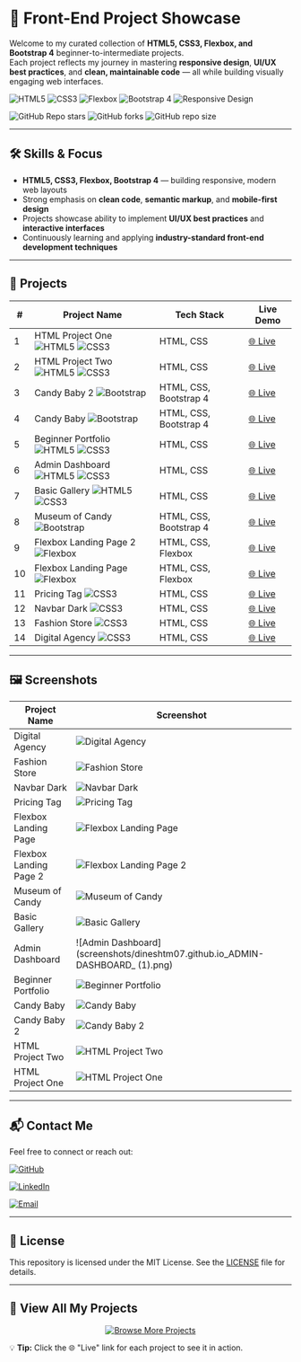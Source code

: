 # 🚀 Front-End Project Showcase

Welcome to my curated collection of **HTML5, CSS3, Flexbox, and Bootstrap 4** beginner-to-intermediate projects.  
Each project reflects my journey in mastering **responsive design**, **UI/UX best practices**, and **clean, maintainable code** — all while building visually engaging web interfaces.

![HTML5](https://img.shields.io/badge/HTML5-E34F26?logo=html5&logoColor=white&style=flat-square)
![CSS3](https://img.shields.io/badge/CSS3-1572B6?logo=css3&logoColor=white&style=flat-square)
![Flexbox](https://img.shields.io/badge/Flexbox-23A0FF?logo=css3&logoColor=white&style=flat-square)
![Bootstrap 4](https://img.shields.io/badge/Bootstrap-7952B3?logo=bootstrap&logoColor=white&style=flat-square)
![Responsive Design](https://img.shields.io/badge/Responsive%20Design-00C853?logo=google-chrome&logoColor=white&style=flat-square)

![GitHub Repo stars](https://img.shields.io/github/stars/dineshtm07/html-project-one?style=social)
![GitHub forks](https://img.shields.io/github/forks/dineshtm07/html-project-one?style=social)
![GitHub repo size](https://img.shields.io/github/repo-size/dineshtm07/html-project-one)

---

## 🛠️ Skills & Focus

- **HTML5, CSS3, Flexbox, Bootstrap 4** — building responsive, modern web layouts  
- Strong emphasis on **clean code**, **semantic markup**, and **mobile-first design**  
- Projects showcase ability to implement **UI/UX best practices** and **interactive interfaces**  
- Continuously learning and applying **industry-standard front-end development techniques**

---

## 📂 Projects



| #  | Project Name | Tech Stack | Live Demo |
|----|--------------|------------|-----------|
| 1  | HTML Project One ![HTML5](https://img.shields.io/badge/HTML5-E34F26?logo=html5&logoColor=white) ![CSS3](https://img.shields.io/badge/CSS3-1572B6?logo=css3&logoColor=white) | HTML, CSS | [🌐 Live](https://dineshtm07.github.io/html-project-one/) |
| 2  | HTML Project Two ![HTML5](https://img.shields.io/badge/HTML5-E34F26?logo=html5&logoColor=white) ![CSS3](https://img.shields.io/badge/CSS3-1572B6?logo=css3&logoColor=white) | HTML, CSS | [🌐 Live](https://dineshtm07.github.io/html-project-two/) |
| 3  | Candy Baby 2 ![Bootstrap](https://img.shields.io/badge/Bootstrap-7952B3?logo=bootstrap&logoColor=white) | HTML, CSS, Bootstrap 4 | [🌐 Live](https://dineshtm07.github.io/CANDY-BABY2-BS4/) |
| 4  | Candy Baby ![Bootstrap](https://img.shields.io/badge/Bootstrap-7952B3?logo=bootstrap&logoColor=white) | HTML, CSS, Bootstrap 4 | [🌐 Live](https://dineshtm07.github.io/CANDY-BABY-BS4/) |
| 5  | Beginner Portfolio ![HTML5](https://img.shields.io/badge/HTML5-E34F26?logo=html5&logoColor=white) ![CSS3](https://img.shields.io/badge/CSS3-1572B6?logo=css3&logoColor=white) | HTML, CSS | [🌐 Live](https://dineshtm07.github.io/BEG-PORTFOLIO/) |
| 6  | Admin Dashboard ![HTML5](https://img.shields.io/badge/HTML5-E34F26?logo=html5&logoColor=white) ![CSS3](https://img.shields.io/badge/CSS3-1572B6?logo=css3&logoColor=white) | HTML, CSS | [🌐 Live](https://dineshtm07.github.io/ADMIN-DASHBOARD/) |
| 7  | Basic Gallery ![HTML5](https://img.shields.io/badge/HTML5-E34F26?logo=html5&logoColor=white) ![CSS3](https://img.shields.io/badge/CSS3-1572B6?logo=css3&logoColor=white) | HTML, CSS | [🌐 Live](https://dineshtm07.github.io/BASIC-GALLERY/) |
| 8  | Museum of Candy ![Bootstrap](https://img.shields.io/badge/Bootstrap-7952B3?logo=bootstrap&logoColor=white) | HTML, CSS, Bootstrap 4 | [🌐 Live](https://dineshtm07.github.io/MUSEUM-OF-CANDY/) |
| 9  | Flexbox Landing Page 2 ![Flexbox](https://img.shields.io/badge/Flexbox-23A0FF?logo=css3&logoColor=white) | HTML, CSS, Flexbox | [🌐 Live](https://dineshtm07.github.io/FLEEXBOX-LANDING-PAGE-2/) |
| 10 | Flexbox Landing Page ![Flexbox](https://img.shields.io/badge/Flexbox-23A0FF?logo=css3&logoColor=white) | HTML, CSS, Flexbox | [🌐 Live](https://dineshtm07.github.io/FLEXBOX-LANDING-PAGE/) |
| 11 | Pricing Tag ![CSS3](https://img.shields.io/badge/CSS3-1572B6?logo=css3&logoColor=white) | HTML, CSS | [🌐 Live](https://dineshtm07.github.io/PRICING-TAG-CSS/) |
| 12 | Navbar Dark ![CSS3](https://img.shields.io/badge/CSS3-1572B6?logo=css3&logoColor=white) | HTML, CSS | [🌐 Live](https://dineshtm07.github.io/NAVBAR-DARK/) |
| 13 | Fashion Store ![CSS3](https://img.shields.io/badge/CSS3-1572B6?logo=css3&logoColor=white) | HTML, CSS | [🌐 Live](https://dineshtm07.github.io/FASHION-STORE-CSS/) |
| 14 | Digital Agency ![CSS3](https://img.shields.io/badge/CSS3-1572B6?logo=css3&logoColor=white) | HTML, CSS | [🌐 Live](https://dineshtm07.github.io/DIGITAL-AGENCY-CSS/) |



---

## 🖼️ Screenshots

| Project Name         | Screenshot                                       |
|----------------------|------------------------------------------------|
| Digital Agency       | ![Digital Agency](screenshots/dineshtm07.github.io_DIGITAL-AGENCY-CSS_.png) |
| Fashion Store        | ![Fashion Store](screenshots/dineshtm07.github.io_FASHION-STORE-CSS_.png)   |
| Navbar Dark          | ![Navbar Dark](screenshots/dineshtm07.github.io_NAVBAR-DARK_.png)       |
| Pricing Tag          | ![Pricing Tag](screenshots/dineshtm07.github.io_PRICING-TAG-CSS_.png)       |
| Flexbox Landing Page | ![Flexbox Landing Page](screenshots/dineshtm07.github.io_FLEXBOX-LANDING-PAGE_.png) |
| Flexbox Landing Page 2| ![Flexbox Landing Page 2](screenshots/dineshtm07.github.io_FLEEXBOX-LANDING-PAGE-2_.png) |
| Museum of Candy      | ![Museum of Candy](screenshots/dineshtm07.github.io_MUSEUM-OF-CANDY_.png)|
| Basic Gallery        | ![Basic Gallery](screenshots/dineshtm07.github.io_BASIC-GALLERY_.png)   |
| Admin Dashboard      | ![Admin Dashboard](screenshots/dineshtm07.github.io_ADMIN-DASHBOARD_ (1).png)|
| Beginner Portfolio   | ![Beginner Portfolio](screenshots/dineshtm07.github.io_BEG-PORTFOLIO_.png) |
| Candy Baby           | ![Candy Baby](screenshots/dineshtm07.github.io_CANDY-BABY-BS4_.png)         |
| Candy Baby 2         | ![Candy Baby 2](screenshots/dineshtm07.github.io_CANDY-BABY2-BS4_.png)      |
| HTML Project Two     | ![HTML Project Two](screenshots/html-project-two.png) |
| HTML Project One     | ![HTML Project One](screenshots/html-project-one.png) |

---

## 📬 Contact Me

Feel free to connect or reach out:

[![GitHub](https://img.shields.io/badge/-GitHub-black?style=flat&logo=github&logoColor=white)](https://github.com/yourusername)

[![LinkedIn](https://img.shields.io/badge/-LinkedIn-blue?style=flat&logo=linkedin&logoColor=white)](https://linkedin.com/in/yourprofile)
 
[![Email](https://img.shields.io/badge/-Gmail-D14836?style=flat&logo=gmail&logoColor=white)](mailto:your.email@example.com)


---

## 📄 License

This repository is licensed under the MIT License. See the [LICENSE](LICENSE) file for details.

---

## 🎯 View All My Projects

<div align="center">
  <a href="https://github.com/dineshtm07?tab=repositories">
    <img src="https://img.shields.io/badge/🔍%20Browse%20More%20Projects-FF4081?style=for-the-badge&logo=github&logoColor=white" alt="Browse More Projects">
  </a>
</div>




💡 **Tip:** Click the 🌐 "Live" link for each project to see it in action.


